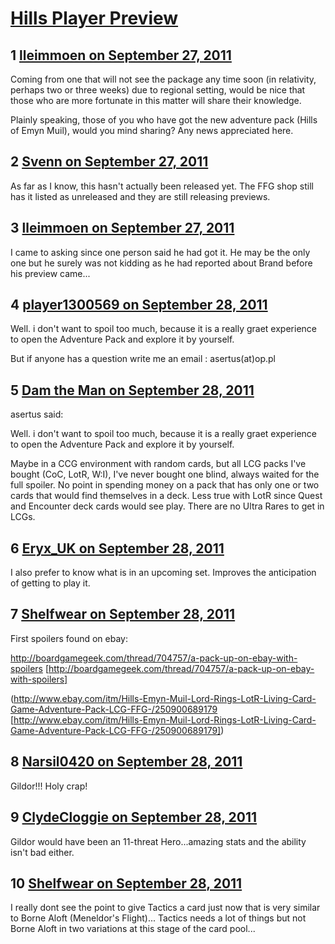 # [Hills Player Preview](https://community.fantasyflightgames.com/topic/53807-hills-player-preview/)

## 1 [lleimmoen on September 27, 2011](https://community.fantasyflightgames.com/topic/53807-hills-player-preview/?do=findComment&comment=533723)

Coming from one that will not see the package any time soon (in relativity, perhaps two or three weeks) due to regional setting, would be nice that those who are more fortunate in this matter will share their knowledge.

Plainly speaking, those of you who have got the new adventure pack (Hills of Emyn Muil), would you mind sharing? Any news appreciated here.

## 2 [Svenn on September 27, 2011](https://community.fantasyflightgames.com/topic/53807-hills-player-preview/?do=findComment&comment=533730)

As far as I know, this hasn't actually been released yet. The FFG shop still has it listed as unreleased and they are still releasing previews.

## 3 [lleimmoen on September 27, 2011](https://community.fantasyflightgames.com/topic/53807-hills-player-preview/?do=findComment&comment=533755)

I came to asking since one person said he had got it. He may be the only one but he surely was not kidding as he had reported about Brand before his preview came...

## 4 [player1300569 on September 28, 2011](https://community.fantasyflightgames.com/topic/53807-hills-player-preview/?do=findComment&comment=533958)

Well. i don't want to spoil too much, because it is a really graet experience to open the Adventure Pack and explore it by yourself.

But if anyone has a question write me an email : asertus(at)op.pl

## 5 [Dam the Man on September 28, 2011](https://community.fantasyflightgames.com/topic/53807-hills-player-preview/?do=findComment&comment=534034)

asertus said:

Well. i don't want to spoil too much, because it is a really graet experience to open the Adventure Pack and explore it by yourself.



Maybe in a CCG environment with random cards, but all LCG packs I've bought (CoC, LotR, W:I), I've never bought one blind, always waited for the full spoiler. No point in spending money on a pack that has only one or two cards that would find themselves in a deck. Less true with LotR since Quest and Encounter deck cards would see play. There are no Ultra Rares to get in LCGs.

## 6 [Eryx_UK on September 28, 2011](https://community.fantasyflightgames.com/topic/53807-hills-player-preview/?do=findComment&comment=534053)

I also prefer to know what is in an upcoming set. Improves the anticipation of getting to play it. 

## 7 [Shelfwear on September 28, 2011](https://community.fantasyflightgames.com/topic/53807-hills-player-preview/?do=findComment&comment=534247)

First spoilers found on ebay:

http://boardgamegeek.com/thread/704757/a-pack-up-on-ebay-with-spoilers [http://boardgamegeek.com/thread/704757/a-pack-up-on-ebay-with-spoilers]

(http://www.ebay.com/itm/Hills-Emyn-Muil-Lord-Rings-LotR-Living-Card-Game-Adventure-Pack-LCG-FFG-/250900689179 [http://www.ebay.com/itm/Hills-Emyn-Muil-Lord-Rings-LotR-Living-Card-Game-Adventure-Pack-LCG-FFG-/250900689179])

## 8 [Narsil0420 on September 28, 2011](https://community.fantasyflightgames.com/topic/53807-hills-player-preview/?do=findComment&comment=534276)

Gildor!!! Holy crap!

## 9 [ClydeCloggie on September 28, 2011](https://community.fantasyflightgames.com/topic/53807-hills-player-preview/?do=findComment&comment=534282)

Gildor would have been an 11-threat Hero...amazing stats and the ability isn't bad either.

## 10 [Shelfwear on September 28, 2011](https://community.fantasyflightgames.com/topic/53807-hills-player-preview/?do=findComment&comment=534292)

I really dont see the point to give Tactics a card just now that is very similar to Borne Aloft (Meneldor's Flight)... Tactics needs a lot of things but not Borne Aloft in two variations at this stage of the card pool...


